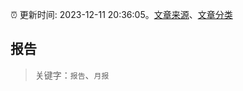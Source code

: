 :alarm_clock: 更新时间: 2023-12-11 20:36:05。[文章来源](/README.md)、[文章分类](/TAGS.md)

## 报告


> 关键字：`报告`、`月报`



